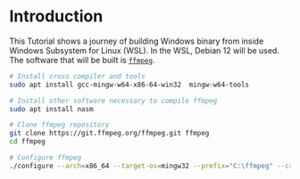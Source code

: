 # Introduction

This Tutorial shows a journey of building Windows binary from inside Windows Subsystem for Linux (WSL). In the WSL, Debian 12 will be used. The software that will be built is [`ffmpeg`](https://ffmpeg.org/).

```bash
# Install cross compiler and tools
sudo apt install gcc-mingw-w64-x86-64-win32  mingw-w64-tools

# Install other software necessary to compile ffmpeg
sudo apt install nasm

# Clone ffmpeg repository
git clone https://git.ffmpeg.org/ffmpeg.git ffmpeg
cd ffmpeg

# Configure ffmpeg
./configure --arch=x86_64 --target-os=mingw32 --prefix="C:\ffmpeg" --cross-prefix=x86_64-w64-mingw32-
```
